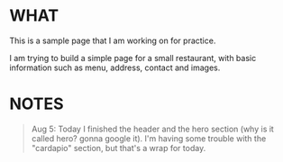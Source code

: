# WHAT

This is a sample page that I am working on for practice.

I am trying to build a simple page for a small restaurant, with basic information such as menu, address, contact and images.

# NOTES

> Aug 5: Today I finished the header and the hero section (why is it called hero? gonna google it). I'm having some trouble with the "cardapio" section, but that's a wrap for today.